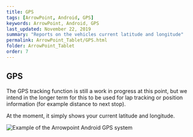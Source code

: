 ```yaml
---
title: GPS
tags: [ArrowPoint, Android, GPS]
keywords: ArrowPoint, Android, GPS
last_updated: November 22, 2019
summary: "Reports on the vehicles current latitude and longitude"
permalink: ArrowPoint_Tablet/GPS.html
folder: ArrowPoint_Tablet
order: 7
---
```


## GPS
The GPS tracking function is still a work in progress at this point, but we intend in the longer term for this to be used for lap tracking or position information (for example distance to next stop).

At the moment, it simply shows your current latitude and longitude.

![Example of the Arrowpoint Android GPS system](../images/android_gps.png)
